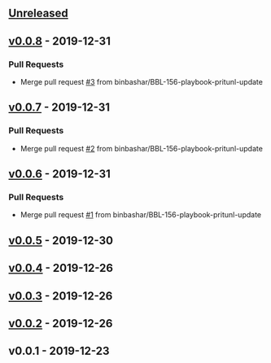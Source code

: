 <a name="unreleased"></a>
## [Unreleased]


<a name="v0.0.8"></a>
## [v0.0.8] - 2019-12-31
### Pull Requests
- Merge pull request [#3](https://github.com/binbashar/ansible-role-users/issues/3) from binbashar/BBL-156-playbook-pritunl-update


<a name="v0.0.7"></a>
## [v0.0.7] - 2019-12-31
### Pull Requests
- Merge pull request [#2](https://github.com/binbashar/ansible-role-users/issues/2) from binbashar/BBL-156-playbook-pritunl-update


<a name="v0.0.6"></a>
## [v0.0.6] - 2019-12-31
### Pull Requests
- Merge pull request [#1](https://github.com/binbashar/ansible-role-users/issues/1) from binbashar/BBL-156-playbook-pritunl-update


<a name="v0.0.5"></a>
## [v0.0.5] - 2019-12-30

<a name="v0.0.4"></a>
## [v0.0.4] - 2019-12-26

<a name="v0.0.3"></a>
## [v0.0.3] - 2019-12-26

<a name="v0.0.2"></a>
## [v0.0.2] - 2019-12-26

<a name="v0.0.1"></a>
## v0.0.1 - 2019-12-23

[Unreleased]: https://github.com/binbashar/ansible-role-users/compare/v0.0.8...HEAD
[v0.0.8]: https://github.com/binbashar/ansible-role-users/compare/v0.0.7...v0.0.8
[v0.0.7]: https://github.com/binbashar/ansible-role-users/compare/v0.0.6...v0.0.7
[v0.0.6]: https://github.com/binbashar/ansible-role-users/compare/v0.0.5...v0.0.6
[v0.0.5]: https://github.com/binbashar/ansible-role-users/compare/v0.0.4...v0.0.5
[v0.0.4]: https://github.com/binbashar/ansible-role-users/compare/v0.0.3...v0.0.4
[v0.0.3]: https://github.com/binbashar/ansible-role-users/compare/v0.0.2...v0.0.3
[v0.0.2]: https://github.com/binbashar/ansible-role-users/compare/v0.0.1...v0.0.2
